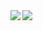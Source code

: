 <a href="https://github.com/anuraghazra/github-readme-stats">
  <img align="left" src="https://github-readme-stats.vercel.app/api?username=ans1403&count_private=true&show_icons=true" />
</a>
<a href="https://github.com/anuraghazra/github-readme-stats">
  <img align="left" src="https://github-readme-stats.vercel.app/api/top-langs/?username=ans1403" />
</a>
